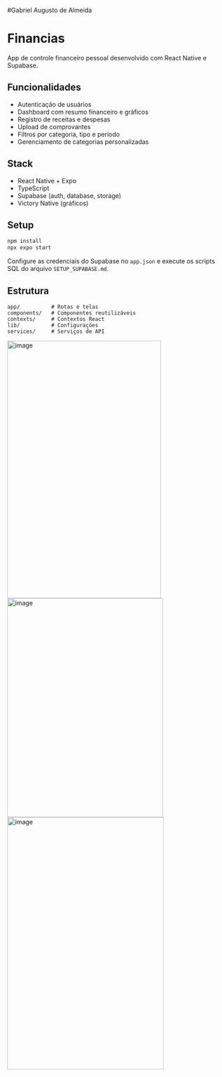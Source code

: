 #Gabriel Augusto de Almeida

# Financias

App de controle financeiro pessoal desenvolvido com React Native e Supabase.

## Funcionalidades

- Autenticação de usuários
- Dashboard com resumo financeiro e gráficos
- Registro de receitas e despesas
- Upload de comprovantes
- Filtros por categoria, tipo e período
- Gerenciamento de categorias personalizadas

## Stack

- React Native + Expo
- TypeScript
- Supabase (auth, database, storage)
- Victory Native (gráficos)

## Setup

```bash
npm install
npx expo start
```

Configure as credenciais do Supabase no `app.json` e execute os scripts SQL do arquivo `SETUP_SUPABASE.md`.

## Estrutura

```
app/          # Rotas e telas
components/   # Componentes reutilizáveis
contexts/     # Contextos React
lib/          # Configurações
services/     # Serviços de API
```

<img width="351" height="587" alt="image" src="https://github.com/user-attachments/assets/2b767836-c925-4edf-859a-231c7c630201" />
<img width="355" height="499" alt="image" src="https://github.com/user-attachments/assets/9b84d76c-4cc6-4928-9cce-a777fcfedef8" />
<img width="357" height="575" alt="image" src="https://github.com/user-attachments/assets/81f05828-6167-48af-86d0-55858a21f745" />





